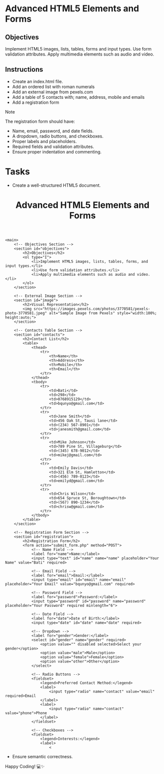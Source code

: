 # Advanced HTML5 Elements and Forms

## Objectives
Implement HTML5 images, lists, tables, forms and input types.
Use form validation attributes.
Apply multimedia elements such as audio and video.

## Instructions

- Create an index.html file.
- Add an ordered list with roman numerals
- Add an external image from pexels.com
- Add a table of 5 contacts with; name, address, mobile and emails
- Add a registration form

>[!NOTE]
>  The registration form should have:
>- Name, email, password, and date fields.
>- A dropdown, radio buttons, and checkboxes.
>- Proper labels and placeholders.
>- Required fields and validation attributes.
>- Ensure proper indentation and commenting.
 
# Tasks
- Create a well-structured HTML5 document.<!DOCTYPE html>
<html lang="en">
<head>
    <meta charset="UTF-8">
    <meta name="viewport" content="width=device-width, initial-scale=1.0">
    <title>Advanced HTML5 Elements and Forms</title>
    <link rel="stylesheet" href="styles.css">
</head>
<body>
    <header>
        <h1>Advanced HTML5 Elements and Forms</h1>
    </header>

    <main>
        <!-- Objectives Section -->
        <section id="objectives">
            <h2>Objectives</h2>
            <ol type="I">
                <li>Implement HTML5 images, lists, tables, forms, and input types.</li>
                <li>Use form validation attributes.</li>
                <li>Apply multimedia elements such as audio and video.</li>
            </ol>
        </section>

        <!-- External Image Section -->
        <section id="image">
            <h2>Visual Representation</h2>
            <img src="https://images.pexels.com/photos/3770581/pexels-photo-3770581.jpeg" alt="Sample Image from Pexels" style="width:100%; height:auto;">
        </section>

        <!-- Contacts Table Section -->
        <section id="contacts">
            <h2>Contact List</h2>
            <table>
                <thead>
                    <tr>
                        <th>Name</th>
                        <th>Address</th>
                        <th>Mobile</th>
                        <th>Email</th>
                    </tr>
                </thead>
                <tbody>
                    <tr>
                        <td>Bati</td>
                        <td>298</td>
                        <td>0768915129</td>
                        <td>bqunyo@gmail.com</td>
                    </tr>
                    <tr>
                        <td>Jane Smith</td>
                        <td>456 Oak St, Tausi lane</td>
                        <td>(234) 567-8901</td>
                        <td>janesmith@gmail.com</td>
                    </tr>
                    <tr>
                        <td>Mike Johnson</td>
                        <td>789 Pine St, Villageburg</td>
                        <td>(345) 678-9012</td>
                        <td>mikej@gmail.com</td>
                    </tr>
                    <tr>
                        <td>Emily Davis</td>
                        <td>321 Elm St, Hamletton</td>
                        <td>(456) 789-0123</td>
                        <td>emilyd@gmail.com</td>
                    </tr>
                    <tr>
                        <td>Chris Wilson</td>
                        <td>654 Spruce St, Boroughtown</td>
                        <td>(567) 890-1234</td>
                        <td>chrisw@gmail.com</td>
                    </tr>
                </tbody>
            </table>
        </section>

        <!-- Registration Form Section -->
        <section id="registration">
            <h2>Registration Form</h2>
            <form action="submit_form.php" method="POST">
                <!-- Name Field -->
                <label for="name">Name:</label>
                <input type="text" id="name" name="name" placeholder="Your Name" value="Bati" required>

                <!-- Email Field -->
                <label for="email">Email:</label>
                <input type="email" id="email" name="email" placeholder="Your Email" value="bqunyo@gmail.com" required>

                <!-- Password Field -->
                <label for="password">Password:</label>
                <input type="password" id="password" name="password" placeholder="Your Password" required minlength="6">

                <!-- Date Field -->
                <label for="date">Date of Birth:</label>
                <input type="date" id="date" name="date" required>

                <!-- Dropdown -->
                <label for="gender">Gender:</label>
                <select id="gender" name="gender" required>
                    <option value="" disabled selected>Select your gender</option>
                    <option value="male">Male</option>
                    <option value="female">Female</option>
                    <option value="other">Other</option>
                </select>

                <!-- Radio Buttons -->
                <fieldset>
                    <legend>Preferred Contact Method:</legend>
                    <label>
                        <input type="radio" name="contact" value="email" required>Email
                    </label>
                    <label>
                        <input type="radio" name="contact" value="phone">Phone
                    </label>
                </fieldset>

                <!-- Checkboxes -->
                <fieldset>
                    <legend>Interests:</legend>
                    <label>
                        <

  
- Ensure semantic correctness.

Happy Coding! 💻✨
